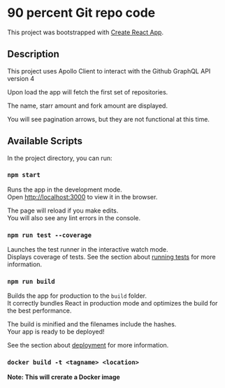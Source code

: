 # 90 percent Git repo code

This project was bootstrapped with [Create React App](https://github.com/facebook/create-react-app).

## Description

This project uses Apollo Client to interact with the Github GraphQL API version 4

Upon load the app will fetch the first set of repositories.

The name, starr amount and fork amount are displayed.

You will see pagination arrows, but they are not functional at this time.


## Available Scripts

In the project directory, you can run:

### `npm start`

Runs the app in the development mode.\
Open [http://localhost:3000](http://localhost:3000) to view it in the browser.

The page will reload if you make edits.\
You will also see any lint errors in the console.

### `npm run test --coverage`

Launches the test runner in the interactive watch mode.\
Displays coverage of tests.
See the section about [running tests](https://facebook.github.io/create-react-app/docs/running-tests) for more information.

### `npm run build`

Builds the app for production to the `build` folder.\
It correctly bundles React in production mode and optimizes the build for the best performance.

The build is minified and the filenames include the hashes.\
Your app is ready to be deployed!

See the section about [deployment](https://facebook.github.io/create-react-app/docs/deployment) for more information.

### `docker build -t <tagname> <location>`

**Note: This will crerate a Docker image**


